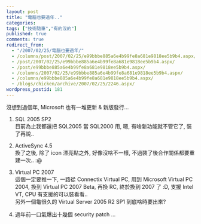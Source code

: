 ```yaml
---
layout: post
title: "電腦也要過年.."
categories:
tags: ["技術隨筆","有的沒的"]
published: true
comments: true
redirect_from:
  - "/2007/02/25/電腦也要過年/"
  - /columns/post/2007/02/25/e99bbbe885a6e4b99fe8a681e9818ee5b9b4.aspx/
  - /post/2007/02/25/e99bbbe885a6e4b99fe8a681e9818ee5b9b4.aspx/
  - /post/e99bbbe885a6e4b99fe8a681e9818ee5b9b4.aspx/
  - /columns/2007/02/25/e99bbbe885a6e4b99fe8a681e9818ee5b9b4.aspx/
  - /columns/e99bbbe885a6e4b99fe8a681e9818ee5b9b4.aspx/
  - /blogs/chicken/archive/2007/02/25/2246.aspx/
wordpress_postid: 181
---
```


沒想到過個年, Microsoft 也有一堆更新 & 新版發行...

1. SQL 2005 SP2  
   目前為止我都還把 SQL2005 當 SQL2000 用, 嗯, 有啥新功能就不管它了, 裝了再說..

2. ActiveSync 4.5  
   換了之後, 除了 icon 漂亮點之外, 好像沒啥不一樣, 不過裝了後合作關係都要重建一次.. :@

3. Virtual PC 2007  
   這個一定要推一下, 一路從 Connectix Virtual PC, 用到 Microsoft Virtual PC 2004, 換到 Virtual PC 2007 Beta, 再換 RC, 終於換到 2007 了 :D, 支援 Intel VT, CPU 有支援的可以裝看看..  
   另外一個龜很久的 Virtual Server 2005 R2 SP1 到底啥時要出來?

4. 過年前一口氣爆出十幾個 security patch ...
